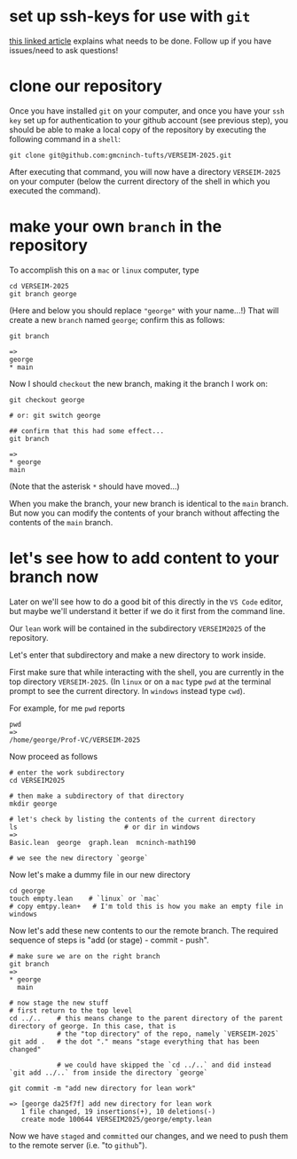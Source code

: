 
# set up ssh-keys for use with `git`

  [this linked
  article](https://docs.github.com/en/authentication/connecting-to-github-with-ssh/adding-a-new-ssh-key-to-your-github-account)
  explains what needs to be done. Follow up if you have issues/need to
  ask questions!

# clone our repository 

  Once you have installed `git` on your computer, and once you have
  your `ssh key` set up for authentication to your github account (see
  previous step), you should be able to make a local copy of the
  repository by executing the following command in a `shell`:

  ```
  git clone git@github.com:gmcninch-tufts/VERSEIM-2025.git
  ```

  After executing that command, you will now have a directory
  `VERSEIM-2025` on your computer (below the current directory of the
  shell in which you executed the command).

# make your own `branch` in the repository

  To accomplish this on a `mac` or `linux` computer, type
  
  ```
  cd VERSEIM-2025
  git branch george
  ```
  
  (Here and below you should replace `"george"` with your name...!)
  That will create a new `branch` named `george`; confirm this as follows:
  
  ```
  git branch 
  
  =>
  george
  * main
  ```
  
  Now I should `checkout` the new branch, making it the branch I work on:
  
  ```
  git checkout george

  # or: git switch george
  
  ## confirm that this had some effect...
  git branch

  =>
  * george
  main
  ```
  
  (Note that the asterisk `*` should have moved...)
  
  When you make the branch, your new branch is identical to the `main`
  branch. But now you can modify the contents of your branch without
  affecting the contents of the `main` branch.
  
# let's see how to add content to your branch now

  Later on we'll see how to do a good bit of this directly in the `VS
  Code` editor, but maybe we'll understand it better if we do it first
  from the command line.
  
  Our `lean` work will be contained in the subdirectory `VERSEIM2025` of the repository.
  
  Let's enter that subdirectory and make a new directory to work inside.
  
  

  First make sure that while interacting with the shell, you are
  currently in the top directory `VERSEIM-2025`. (In `linux` or on a
  `mac` type `pwd` at the terminal prompt to see the current
  directory. In `windows` instead type `cwd`).
  
  For example, for me `pwd` reports
  ```
  pwd
  =>
  /home/george/Prof-VC/VERSEIM-2025
  ```
  
  Now proceed as follows
  ```
  # enter the work subdirectory
  cd VERSEIM2025
  
  # then make a subdirectory of that directory
  mkdir george
  
  # let's check by listing the contents of the current directory
  ls                           # or dir in windows
  =>
  Basic.lean  george  graph.lean  mcninch-math190
  
  # we see the new directory `george`
  ```
  
  Now let's make a dummy file in our new directory
  
  
  ```
  cd george
  touch empty.lean    # `linux` or `mac`
  # copy emtpy.lean+   # I'm told this is how you make an empty file in windows
  ```
  
  Now let's add these new contents to our the remote branch.
  The required sequence of steps is "add (or stage) - commit - push".
  
  
  
  ```
  # make sure we are on the right branch
  git branch
  =>
  * george
    main
  
  # now stage the new stuff 
  # first return to the top level 
  cd ../..    # this means change to the parent directory of the parent directory of george. In this case, that is
              # the "top directory" of the repo, namely `VERSEIM-2025`
  git add .   # the dot "." means "stage everything that has been changed"
  
              # we could have skipped the `cd ../..` and did instead `git add ../..` from inside the directory `george`
  
  git commit -m "add new directory for lean work"
  
  => [george da25f7f] add new directory for lean work
     1 file changed, 19 insertions(+), 10 deletions(-) 
	 create mode 100644 VERSEIM2025/george/empty.lean
  ```

  Now we have `staged` and `committed` our changes, and we need to
  push them to the remote server (i.e. "to `github`").

